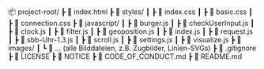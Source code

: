 📦 project-root/
 ┣ 📜 index.html
 ┣ 📁 styles/
 ┃ ┣ 📜 index.css
 ┃ ┣ 📜 basic.css
 ┃ ┣ 📜 connection.css
 ┣ 📁 javascript/
 ┃ ┣ 📜 burger.js
 ┃ ┣ 📜 checkUserInput.js
 ┃ ┣ 📜 clock.js
 ┃ ┣ 📜 filter.js
 ┃ ┣ 📜 geoposition.js
 ┃ ┣ 📜 index.js
 ┃ ┣ 📜 request.js
 ┃ ┣ 📜 sbb-Uhr-1.3.js
 ┃ ┣ 📜 scroll.js
 ┃ ┣ 📜 settings.js
 ┃ ┣ 📜 visualize.js
 ┣ 📁 images/
 ┃ ┗ 📄 ... (alle Bilddateien, z.B. Zugbilder, Linien-SVGs)
 ┣ 📜 .gitignore
 ┣ 📜 LICENSE
 ┣ 📜 NOTICE
 ┣ 📜 CODE_OF_CONDUCT.md
 ┣ 📜 README.md
